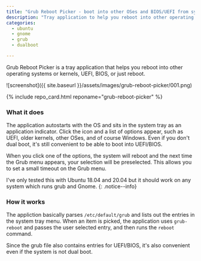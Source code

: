```yaml
---
title: "Grub Reboot Picker - boot into other OSes and BIOS/UEFI from system tray"
description: "Tray application to help you reboot into other operating systems, kernels, UEFI, BIOS, or just reboot"
categories: 
  - ubuntu
  - gnome
  - grub
  - dualboot

---
```


Grub Reboot Picker is a tray application that helps you reboot into other operating systems or kernels, UEFI, BIOS, or just reboot.  

![screenshot]({{ site.baseurl }}/assets/images/grub-reboot-picker/001.png)

{% include repo_card.html reponame="grub-reboot-picker" %}

### What it does 

The application autostarts with the OS and sits in the system tray as an application indicator.  Click the icon and a list of options appear, such as UEFI, older kernels, other OSes, and of course Windows. Even if you don't dual boot, it's still convenient to be able to boot into UEFI/BIOS. 

When you click one of the options, the system will reboot and the next time the Grub menu appears, your selection will be preselected.  This allows you to set a small timeout on the Grub menu.  

<i class="fab fa-ubuntu"></i> I've only tested this with Ubuntu 18.04 and 20.04 but it should work on any system which runs grub and Gnome.
{: .notice--info}

### How it works

The appliction basically parses `/etc/default/grub` and lists out the entries in the system tray menu.  When an item is picked, the application uses `grub-reboot` and passes the user selected entry, and then runs the `reboot` command.  

Since the grub file also contains entries for UEFI/BIOS, it's also convenient even if the system is not dual boot.

